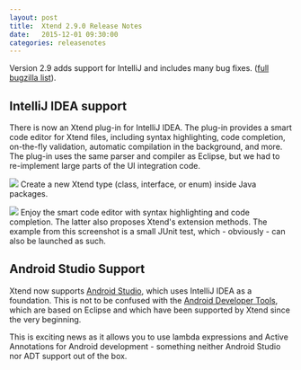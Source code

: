 ```yaml
---
layout: post
title:  Xtend 2.9.0 Release Notes
date:   2015-12-01 09:30:00
categories: releasenotes
---
```


Version 2.9 adds support for IntelliJ and includes many bug fixes. ([full bugzilla list](https://bugs.eclipse.org/bugs/buglist.cgi?bug_status=RESOLVED&bug_status=VERIFIED&bug_status=CLOSED&list_id=11217573&query_format=advanced&status_whiteboard=v2.9&status_whiteboard_type=allwordssubstr)).


## IntelliJ IDEA support

There is now an Xtend plug-in for IntelliJ IDEA. The plug-in provides a smart code editor for Xtend files, including syntax highlighting, code completion, on-the-fly validation, automatic compilation in the background, and more. The plug-in uses the same parser and compiler as Eclipse, but we had to re-implement large parts of the UI integration code.

![]({{site.baseurl}}/images/releasenotes/2_9_0_intellij_new_xtend_type.png)
Create a new Xtend type (class, interface, or enum) inside Java packages.

![]({{site.baseurl}}/images/releasenotes/2_9_0_intellij_editor.png)
Enjoy the smart code editor with syntax highlighting and code completion. The latter also proposes Xtend's extension methods. The example from this screenshot is a small JUnit test, which - obviously - can also be launched as such.  


## Android Studio Support

Xtend now supports [Android Studio](https://developer.android.com/tools/revisions/studio.html), which uses IntelliJ IDEA as a foundation. This is not to be confused with the [Android Developer Tools](https://developer.android.com/tools/help/adt.html), which are based on Eclipse and which have been supported by Xtend since the very beginning. 

This is exciting news as it allows you to use lambda expressions and Active Annotations for Android development - something neither Android Studio nor ADT support out of the box.
